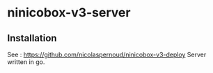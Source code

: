 # ninicobox-v3-server

## Installation

See : https://github.com/nicolaspernoud/ninicobox-v3-deploy
Server written in go.